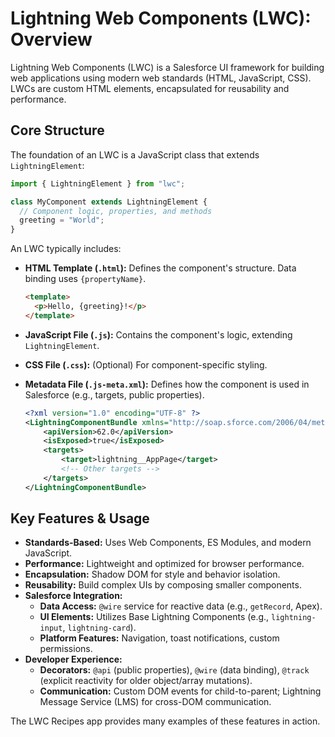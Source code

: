 # Lightning Web Components (LWC): Overview

Lightning Web Components (LWC) is a Salesforce UI framework for building web applications using modern web standards (HTML, JavaScript, CSS). LWCs are custom HTML elements, encapsulated for reusability and performance.

## Core Structure

The foundation of an LWC is a JavaScript class that extends `LightningElement`:

```javascript
import { LightningElement } from "lwc";

class MyComponent extends LightningElement {
  // Component logic, properties, and methods
  greeting = "World";
}
```

An LWC typically includes:

- **HTML Template (`.html`):** Defines the component's structure. Data binding uses `{propertyName}`.

  ```html
  <template>
    <p>Hello, {greeting}!</p>
  </template>
  ```

- **JavaScript File (`.js`):** Contains the component's logic, extending `LightningElement`.
- **CSS File (`.css`):** (Optional) For component-specific styling.
- **Metadata File (`.js-meta.xml`):** Defines how the component is used in Salesforce (e.g., targets, public properties).
  ```xml
  <?xml version="1.0" encoding="UTF-8" ?>
  <LightningComponentBundle xmlns="http://soap.sforce.com/2006/04/metadata">
      <apiVersion>62.0</apiVersion>
      <isExposed>true</isExposed>
      <targets>
          <target>lightning__AppPage</target>
          <!-- Other targets -->
      </targets>
  </LightningComponentBundle>
  ```

## Key Features & Usage

- **Standards-Based:** Uses Web Components, ES Modules, and modern JavaScript.
- **Performance:** Lightweight and optimized for browser performance.
- **Encapsulation:** Shadow DOM for style and behavior isolation.
- **Reusability:** Build complex UIs by composing smaller components.
- **Salesforce Integration:**
  - **Data Access:** `@wire` service for reactive data (e.g., `getRecord`, Apex).
  - **UI Elements:** Utilizes Base Lightning Components (e.g., `lightning-input`, `lightning-card`).
  - **Platform Features:** Navigation, toast notifications, custom permissions.
- **Developer Experience:**
  - **Decorators:** `@api` (public properties), `@wire` (data binding), `@track` (explicit reactivity for older object/array mutations).
  - **Communication:** Custom DOM events for child-to-parent; Lightning Message Service (LMS) for cross-DOM communication.

The LWC Recipes app provides many examples of these features in action.
